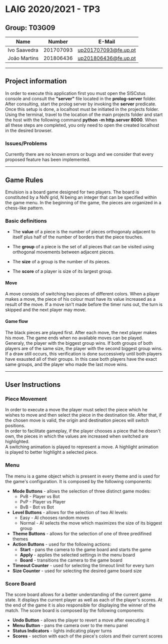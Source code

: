 # LAIG 2020/2021 - TP3

## Group: T03G09

| Name             | Number    | E-Mail               |
| ---------------- | --------- | -------------------- |
| Ivo Saavedra     | 201707093 | up201707093@fe.up.pt |
| João Martins     | 201806436 | up201806436@fe.up.pt |

----
## Project information

In order to execute this application first you must open the SISCstus console and
consult the **"server"** file located in the **prolog-server** folder. After consulting,
start the prolog server by invoking the **server** predicate.
Once this setup is done, a localhost must be initiated in the projects folder.
Using the terminal, travel to the location of the main projects folder and start
the host with the following command **python -m http.server 8000**.
When all these steps are completed, you only need to open the created localhost 
in the desired browser.

### **Issues/Problems**

Currently there are no known errors or bugs and we consider that every proposed
feature has been implemented.

---

## **Game Rules**

Emulsion is a board game designed for two players. The board is constituted by
a NxN grid, N being an integer that can be specified within the game menu.
In the beginning of the game, the pieces are organized in a chess-like pattern.


### **Basic definitions**

- The **value** of a piece is the number of pieces orthogonaly adjacent to itself
  plus half of the number of borders that the piece touches.

- The **group** of a piece is the set of all pieces that can be visited using
  orthogonal movements between adjacent pieces.

- The **size** of a group is the number of its pieces.

- The **score** of a player is size of its largest group.

#### **Move**

A move consists of switching two pieces of different colors. When a player
makes a move, the piece of his colour must have its value increased as
a result of the move.
If a move isn't made before the timer runs out, the turn is skipped and
the next player may move.

#### **Game flow**

The black pieces are played first. After each move, the next player makes his
move.
The game ends when no available moves can be played. Generaly, the player with
the biggest group wins.
If both groups of both players are of the same size, the player with
the second biggest group wins. If a draw still occurs, this verification
is done successively until both players have exausted all of their groups.
In this case both players have the exact same groups, and the player who
made the last move wins.

---
## **User Instructions**

### **Piece Movement**
In order to execute a move the player must select the piece which he wishes to
move and then select the piece in the destination tile. After that,
if the chosen move is valid, the origin and destination pieces will switch positions.  
In order to facilitate gameplay, if the player chooses a piece that he doesn't own,
the pieces in which the values are increased when switched are highlighted.  
A switching animation is played to represent a move.
A highlight animation is played to better highlight a selected piece.

### **Menu**
The menu is a game object which is present in every theme and is used for the game's configuration.
It is composed by the following components:
+ **Mode Buttons** - allows the selection of three distinct game modes:
   + PvB - Player vs Bot
   + PvP - Player vs Player
   + BvB - Bot vs Bot
+ **Level Buttons** - allows for the selection of two AI levels:
   + Easy - AI chooses random moves
   + Normal - AI selects the move which maximizes the size of its biggest group
+ **Theme Buttons** - allows for the selection of one of three predifined themes
+ **Action Buttons** - used for the following actions:
   + **Start** - pans the camera to the game board and starts the game
   + **Apply** - applies the selected settings in the menu board
   + **Board** - transitions the camera to the game board
+ **Timeout Counter** - used for selecting the timeout limit for every turn
+ **Size Counter** - used for selecting the desired game board size

### **Score Board**
The score board allows for a better understanding of the current game state.
It displays the current player as well as each of the player's scores.
At the end of the game it is also responsible for displaying the winner of the match.
The score board is composed by the following components:
+ **Undo Button** - allows the player to revert a move after executing it
+ **Menu Button** - pans the camera over to the menu panel
+ **Status Indicators** - lights indicating player turns
+ **Scores** - section with each of the piece's colors and their current scores
